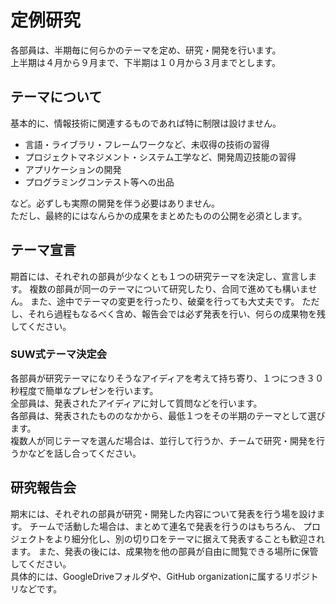 # 定例研究
各部員は、半期毎に何らかのテーマを定め、研究・開発を行います。  
上半期は４月から９月まで、下半期は１０月から３月までとします。

## テーマについて
基本的に、情報技術に関連するものであれば特に制限は設けません。
+ 言語・ライブラリ・フレームワークなど、未収得の技術の習得
+ プロジェクトマネジメント・システム工学など、開発周辺技能の習得
+ アプリケーションの開発
+ プログラミングコンテスト等への出品

など。必ずしも実際の開発を伴う必要はありません。  
ただし、最終的にはなんらかの成果をまとめたものの公開を必須とします。

## テーマ宣言
期首には、それぞれの部員が少なくとも１つの研究テーマを決定し、宣言します。
複数の部員が同一のテーマについて研究したり、合同で進めても構いません。
また、途中でテーマの変更を行ったり、破棄を行っても大丈夫です。
ただし、それら過程もなるべく含め、報告会では必ず発表を行い、何らの成果物を残してください。

### SUW式テーマ決定会
各部員が研究テーマになりそうなアイディアを考えて持ち寄り、１つにつき３０秒程度で簡単なプレゼンを行います。  
全部員は、発表されたアイディアに対して質問などを行います。  
各部員は、発表されたもののなかから、最低１つをその半期のテーマとして選びます。  
複数人が同じテーマを選んだ場合は、並行して行うか、チームで研究・開発を行うかなどを話し合ってください。

## 研究報告会
期末には、それぞれの部員が研究・開発した内容について発表を行う場を設けます。
チームで活動した場合は、まとめて連名で発表を行うのはもちろん、
プロジェクトをより細分化し、別の切り口をテーマに据えて発表することも歓迎されます。
また、発表の後には、成果物を他の部員が自由に閲覧できる場所に保管してください。  
具体的には、GoogleDriveフォルダや、GitHub organizationに属するリポジトリなどです。
